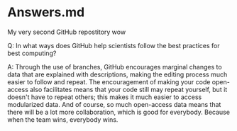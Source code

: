 # Answers.md
My very second GitHub repostitory
wow

Q: In what ways does GitHub help scientists follow the best practices for best computing?

A: Through the use of branches, GitHub encourages marginal changes to data that are explained with descriptions, making the editing process much easier to follow and repeat. The encouragement of making your code open-access also facilitates means that your code still may repeat yourself, but it doesn't have to repeat others; this makes it much easier to access modularized data. And of course, so much open-access data means that there will be a lot more collaboration, which is good for everybody. Because when the team wins, everybody wins.
